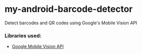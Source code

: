 # my-android-barcode-detector
Detect barcodes and QR codes using Google's Mobile Vision API

### Libraries used:
- [Google Mobile Vision API](https://developers.google.com/vision/android/getting-started)

